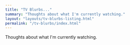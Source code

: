 ```yaml
---
title: "TV Blurbs..."
summary: "Thoughts about what I'm currently watching."
layout: "layouts/tv-blurbs-listing.html"
permalink: "/tv-blurbs/index.html"
---
```

Thoughts about what I'm currently watching.